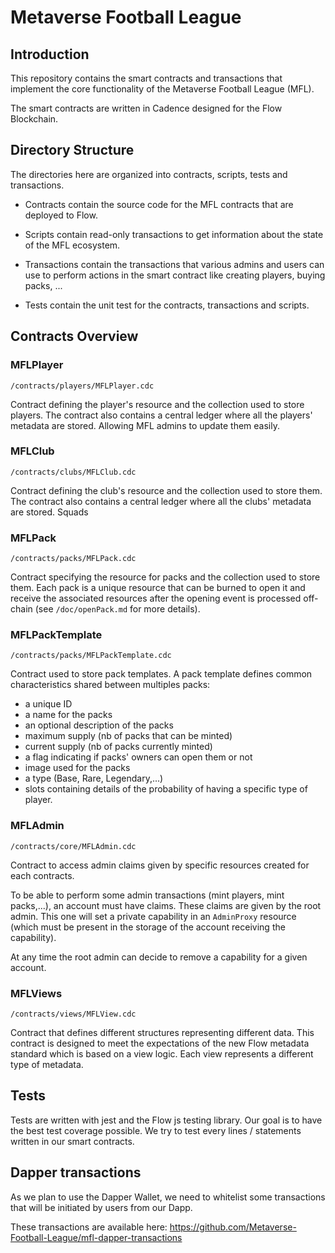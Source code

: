 # Metaverse Football League

## Introduction

This repository contains the smart contracts and transactions that implement
the core functionality of the Metaverse Football League (MFL).

The smart contracts are written in Cadence designed for the Flow Blockchain.

## Directory Structure

The directories here are organized into contracts, scripts, tests and transactions.

- Contracts contain the source code for the MFL contracts that are deployed to Flow.

- Scripts contain read-only transactions to get information about
the state of the MFL ecosystem.

- Transactions contain the transactions that various admins and users can use
to perform actions in the smart contract like creating players, buying packs, ...

- Tests contain the unit test for the contracts, transactions and scripts.


## Contracts Overview

### MFLPlayer

`/contracts/players/MFLPlayer.cdc`

Contract defining the player's resource and the collection used to store players. The contract also contains a central
ledger where all the players' metadata are stored. Allowing MFL admins to update them easily.

### MFLClub

`/contracts/clubs/MFLClub.cdc`

Contract defining the club's resource and the collection used to store them. The contract also contains a central
ledger where all the clubs' metadata are stored. Squads 

### MFLPack

`/contracts/packs/MFLPack.cdc`

Contract specifying the resource for packs and the collection used to store them. Each pack is a unique resource that
can be burned to open it and receive the associated resources after the opening event is processed off-chain (see `/doc/openPack.md` for more details).

### MFLPackTemplate

`/contracts/packs/MFLPackTemplate.cdc`

Contract used to store pack templates. A pack template defines common characteristics shared between multiples packs:
- a unique ID
- a name for the packs
- an optional description of the packs
- maximum supply (nb of packs that can be minted)
- current supply (nb of packs currently minted)
- a flag indicating if packs' owners can open them or not
- image used for the packs
- a type (Base, Rare, Legendary,...)
- slots containing details of the probability of having a specific type of player.
### MFLAdmin

`/contracts/core/MFLAdmin.cdc`

Contract to access admin claims given by specific resources created for each contracts.

To be able to perform some admin transactions (mint players, mint packs,...), an account must have claims. These claims are given by the root admin. This one will set a private capability in an `AdminProxy` resource (which must be present in the storage of the account receiving the capability).

At any time the root admin can decide to remove a capability for a given account.



### MFLViews

`/contracts/views/MFLView.cdc`

Contract that defines different structures representing different data. This contract is designed to meet the expectations of the new Flow metadata standard which is based on a view logic. Each view represents a different type of metadata.

## Tests

Tests are written with jest and the Flow js testing library. Our goal is to have the best test coverage possible. We try to test every lines / statements written in our smart contracts.


## Dapper transactions

As we plan to use the Dapper Wallet, we need to whitelist some transactions that will be initiated by users from our Dapp.

These transactions are available here: 
https://github.com/Metaverse-Football-League/mfl-dapper-transactions
